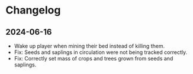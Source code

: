 # Changelog

## 2024-06-16

- Wake up player when mining their bed instead of killing them.
- Fix: Seeds and saplings in circulation were not being tracked correctly.
- Fix: Correctly set mass of crops and trees grown from seeds and saplings.
